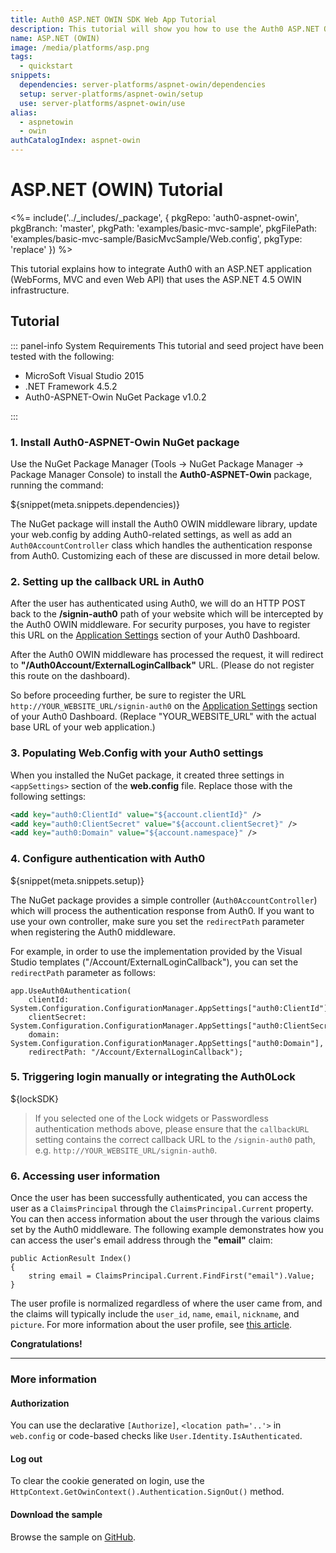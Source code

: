 ```yaml
---
title: Auth0 ASP.NET OWIN SDK Web App Tutorial
description: This tutorial will show you how to use the Auth0 ASP.NET OWIN SDK to add authentication and authorization to your web app.
name: ASP.NET (OWIN)
image: /media/platforms/asp.png
tags:
  - quickstart
snippets:
  dependencies: server-platforms/aspnet-owin/dependencies
  setup: server-platforms/aspnet-owin/setup
  use: server-platforms/aspnet-owin/use
alias:
  - aspnetowin
  - owin
authCatalogIndex: aspnet-owin
---
```


# ASP.NET (OWIN) Tutorial

<%= include('../_includes/_package', {
  pkgRepo: 'auth0-aspnet-owin',
  pkgBranch: 'master',
  pkgPath: 'examples/basic-mvc-sample',
  pkgFilePath: 'examples/basic-mvc-sample/BasicMvcSample/Web.config',
  pkgType: 'replace'
}) %>

This tutorial explains how to integrate Auth0 with an ASP.NET application (WebForms, MVC and even Web API) that uses the ASP.NET 4.5 OWIN infrastructure.

## Tutorial
::: panel-info System Requirements
This tutorial and seed project have been tested with the following:

* MicroSoft Visual Studio 2015
* .NET Framework 4.5.2
* Auth0-ASPNET-Owin NuGet Package v1.0.2

:::

### 1. Install Auth0-ASPNET-Owin NuGet package

Use the NuGet Package Manager (Tools -> NuGet Package Manager -> Package Manager Console) to install the **Auth0-ASPNET-Owin** package, running the command:

${snippet(meta.snippets.dependencies)}

The NuGet package will install the Auth0 OWIN middleware library, update your web.config by adding Auth0-related settings, as well as add an `Auth0AccountController` class which handles the authentication response from Auth0. Customizing each of these are discussed in more detail below.

### 2. Setting up the callback URL in Auth0

<div class="setup-callback">
<p>After the user has authenticated using Auth0, we will do an HTTP POST back to the <strong>/signin-auth0</strong> path of your website which will be intercepted by the Auth0 OWIN middleware. For security purposes, you have to register this URL on the <a href="${uiAppSettingsURL}">Application Settings</a> section of your Auth0 Dashboard.</p>

<p>After the Auth0 OWIN middleware has processed the request, it will redirect to <strong>"/Auth0Account/ExternalLoginCallback"</strong> URL. (Please do not register this route on the dashboard).</p>

So before proceeding further, be sure to register the URL <code>http://YOUR_WEBSITE_URL/signin-auth0</code> on the <a href="${uiAppSettingsURL}">Application Settings</a> section of your Auth0 Dashboard. (Replace "YOUR_WEBSITE_URL" with the actual base URL of your web application.)
</div>

### 3. Populating Web.Config with your Auth0 settings

When you installed the NuGet package, it created three settings in `<appSettings>` section of the **web.config** file. Replace those with the following settings:

```xml
<add key="auth0:ClientId" value="${account.clientId}" />
<add key="auth0:ClientSecret" value="${account.clientSecret}" />
<add key="auth0:Domain" value="${account.namespace}" />
```

### 4. Configure authentication with Auth0

${snippet(meta.snippets.setup)}

The NuGet package provides a simple controller (`Auth0AccountController`) which will process the authentication response from Auth0. If you want to use your own controller, make sure you set the `redirectPath` parameter when registering the Auth0 middleware.

For example, in order to use the implementation provided by the Visual Studio templates ("/Account/ExternalLoginCallback"), you can set the `redirectPath` parameter as follows:

```
app.UseAuth0Authentication(
    clientId: System.Configuration.ConfigurationManager.AppSettings["auth0:ClientId"],
    clientSecret: System.Configuration.ConfigurationManager.AppSettings["auth0:ClientSecret"],
    domain: System.Configuration.ConfigurationManager.AppSettings["auth0:Domain"],
    redirectPath: "/Account/ExternalLoginCallback");
```

### 5. Triggering login manually or integrating the Auth0Lock

${lockSDK}

> If you selected one of the Lock widgets or Passwordless authentication methods above, please ensure that the `callbackURL` setting contains the correct callback URL to the `/signin-auth0` path, e.g. `http://YOUR_WEBSITE_URL/signin-auth0`.

### 6. Accessing user information

Once the user has been successfully authenticated, you can access the user as a `ClaimsPrincipal` through the `ClaimsPrincipal.Current` property. You can then access information about the user through the various claims set by the Auth0 middleware. The following example demonstrates how you can access the user's email address through the **"email"** claim:

```
public ActionResult Index()
{
	string email = ClaimsPrincipal.Current.FindFirst("email").Value;
}
```

The user profile is normalized regardless of where the user came from, and the claims will typically include the `user_id`, `name`, `email`, `nickname`, and `picture`. For more information about the user profile, see [this article](/user-profile).


**Congratulations!**

----

### More information

#### Authorization

You can use the declarative `[Authorize]`, `<location path='..'>` in `web.config` or code-based checks like `User.Identity.IsAuthenticated`.

#### Log out

To clear the cookie generated on login, use the `HttpContext.GetOwinContext().Authentication.SignOut()` method.

#### Download the sample

Browse the sample on <a href="https://github.com/auth0/auth0-aspnet-owin/tree/master/examples/MvcSample">GitHub</a>.
